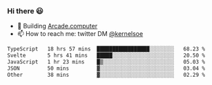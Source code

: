 ### Hi there 😃

- 🔨 Building [Arcade.computer](https://arcade.computer)
- 📫 How to reach me: twitter DM [@kernelsoe](https://twitter.com/kernelsoe)

<!--START_SECTION:waka-->

```txt
TypeScript   18 hrs 57 mins  █████████████████░░░░░░░░   68.23 %
Svelte       5 hrs 41 mins   █████░░░░░░░░░░░░░░░░░░░░   20.50 %
JavaScript   1 hr 23 mins    █▒░░░░░░░░░░░░░░░░░░░░░░░   05.03 %
JSON         50 mins         ▓░░░░░░░░░░░░░░░░░░░░░░░░   03.04 %
Other        38 mins         ▓░░░░░░░░░░░░░░░░░░░░░░░░   02.29 %
```

<!--END_SECTION:waka-->
